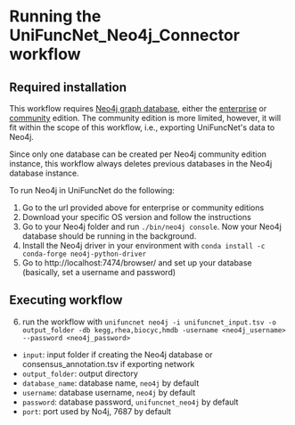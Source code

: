# Running the UniFuncNet_Neo4j_Connector workflow



## Required installation

This workflow requires [Neo4j graph database](https://neo4j.com/product/neo4j-graph-database/), either the [enterprise](https://neo4j.com/download-center/#enterprise) or [community](https://neo4j.com/download-center/#community) edition.
The community edition is more limited, however, it will fit within the scope of this workflow, i.e., exporting UniFuncNet's data to Neo4j.

Since only one database can be created per Neo4j community edition instance, this workflow always deletes previous databases in the Neo4j database instance.

To run Neo4j in UniFuncNet do the following:

1. Go to the url provided above for enterprise or community editions
2. Download your specific OS version and follow the instructions
3. Go to your Neo4j folder and run  `./bin/neo4j console`. Now your Neo4j database should be running in the background.
4. Install the Neo4j driver in your environment with `conda install -c conda-forge neo4j-python-driver`
5. Go to http://localhost:7474/browser/ and set up your database (basically, set a username and password)

## Executing workflow

6. run the workflow with `unifuncnet neo4j -i unifuncnet_input.tsv -o output_folder -db kegg,rhea,biocyc,hmdb -username <neo4j_username> --password <neo4j_password>`

- `input`: input folder if creating the Neo4j database or consensus_annotation.tsv if exporting network
- `output_folder`: output directory
- `database_name`: database name, `neo4j` by default
- `username`: database username, `neo4j` by default
- `password`: database password, `unifuncnet_neo4j` by default
- `port`: port used by No4j, 7687 by default
